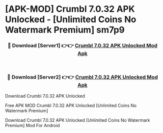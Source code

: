 # [APK-MOD] Crumbl 7.0.32 APK Unlocked - [Unlimited Coins No Watermark Premium] sm7p9



<div align="center">
<h3>🔴 Download [Server1] 👉👉 <a href="https://momento.my/?title=Crumbl_7.0.32_APK_Unlocked">Crumbl 7.0.32 APK Unlocked Mod Apk</a></h3><br>

<h3>🔴 Download [Server2] 👉👉 <a href="https://momento.my/?title=Crumbl_7.0.32_APK_Unlocked">Crumbl 7.0.32 APK Unlocked Mod Apk</a></h3>
</div>



Download Crumbl 7.0.32 APK Unlocked 

Free APK MOD Crumbl 7.0.32 APK Unlocked [Unlimited Coins No Watermark Premium]

Download Crumbl 7.0.32 APK Unlocked [Unlimited Coins No Watermark Premium] Mod For Android
